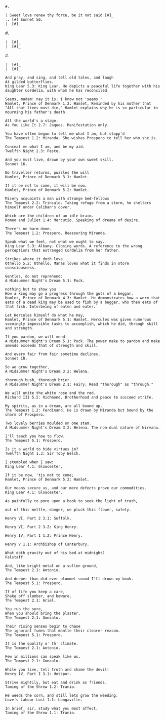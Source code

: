     #.

    | Sweet love renew thy force, be it not said [#]_
    .. [#] Sonnet 56.
    |  [#]_

#.

    |  [#]_
    |  [#]_

#.

    |  [#]_
    |  [#]_

    And pray, and sing, and tell old tales, and laugh
    At gilded butterflies.
    King Lear 5.3: King Lear. He depicts a peaceful life together with his daughter Cordelia, with whom he has reconciled.

    Seems, madam! nay it is; I know not 'seems.'
    Hamlet, Prince of Denmark 1.2: Hamlet. Reminded by his mother that "All that lives must die," Hamlet explains why he is so particular in mourning his father's death.

    All the world's a stage.
    As You Like It 2.7: Jaques. Manifestation only.

    You have often begun to tell me what I am, but stopp'd
    The Tempest 1.2: Miranda. She wishes Prospero to tell her who she is.

    Conceal me what I am, and be my aid.
    Twelfth Night 2.3: Feste.

    And you must live, drawn by your own sweet skill.
    Sonnet 16.

    No traveller returns, puzzles the will
    Hamlet, Prince of Denmark 3.1: Hamlet.

    If it be not to come, it will be now.
    Hamlet, Prince of Denmark 5.2: Hamlet.

    Misery acquaints a man with strange bed-fellows
    The Tempest 2.2: Trinculo. Taking refuge from a storm, he shelters himself under Caliban's cover.

    Which are the children of an idle brain.
    Romeo and Juliet 1.4: Mercutio. Speaking of dreams of desire.

    There's no harm done.
    The Tempest 1.2: Prospero. Reassuring Miranda.

    Speak what we feel, not what we ought to say.
    King Lear 5.3: Albany. Closing words. A reference to the wrong perceptions that estranged Cordelia from her father.

    Strikes where it doth love.
    Othello 5.2: Othello. Manas loves what it finds in store consciousness.

    Gentles, do not reprehend:
    A Midsummer Night's Dream 5.1: Puck.

    nothing but to show you
    How a king may go a progress through the guts of a beggar.
    Hamlet, Prince of Denmark 4.3: Hamlet. He demonstrates how a worm that eats of a dead king may be used to fish by a beggar, who then eats of that fish. Interbeing of eaten and eater.

    Let Hercules himself do what he may,
    Hamlet, Prince of Denmark 5.1: Hamlet. Hercules was given numerous seemingly impossible tasks to accomplish, which he did, through skill and strength.

    If you pardon, we will mend.
    A Midsummer Night's Dream 5.1: Puck. The power make to pardon and make amends exceeds that of strength and skill.

    And every fair from fair sometime declines,
    Sonnet 18.

    So we grow together,
    A Midsummer Night's Dream 3.2: Helena.

    thorough bush, thorough brier.
    A Midsummer Night's Dream 2.1: Fairy. Read "thorough" as "through."

    We will unite the white rose and the red.
    Richard III 5.5: Richmond. Brotherhood and peace to succeed strife.

    My spirits, as in a dream, are all bound up.
    The Tempest 1.2: Ferdinand. He is drawn by Miranda but bound by the charm of Prospero.

    Two lovely berries moulded on one stem.
    A Midsummer Night's Dream 3.2: Helena. The non-dual nature of Nirvana.

    I'll teach you how to flow.
    The Tempest 5.1: Prospero.

    Is it a world to hide virtues in?
    Twelfth Night 1.3: Sir Toby Belch.

    I stumbled when I saw:
    King Lear 4.1: Gloucester.

    If it be now, 'tis not to come;
    Hamlet, Prince of Denmark 5.2: Hamlet.

    Our means secure us, and our mere defects prove our commodities.
    King Lear 4.1: Gloucester.

    As painfully to pore upon a book to seek the light of truth,

    out of this nettle, danger, we pluck this flower, safety.

    Henry VI, Part 2 3.1: Suffolk.

    Henry VI, Part 2 3.2: King Henry.

    Henry IV, Part 1 1.2: Prince Henry.

    Henry V 1.1: Archbishop of Canterbury.

    What doth gravity out of his bed at midnight?
    Falstaff

    And, like bright metal on a sullen ground,
    The Tempest 2.1: Antonio.

    And deeper than did ever plummet sound I'll drown my book.
    The Tempest 5.1: Prospero.

    If of life you keep a care,
    Shake off slumber, and beware.
    The Tempest 2.1: Ariel.

    You rub the sore,
    When you should bring the plaster.
    The Tempest 2.1: Gonzalo.

    Their rising senses begin to chase
    The ignorant fumes that mantle their clearer reason.
    The Tempest 5.1: Prospero.

    It is the quality o' th' climate.
    The Tempest 2.1: Antonio.

    Few in millions can speak like us.
    The Tempest 2.1: Gonzalo.

    While you live, tell truth and shame the devil!
    Henry IV, Part I 3.1: Hotspur.

    Strive mightily, but eat and drink as friends.
    Taming of the Shrew 1.2: Tranio.

    He weeds the corn, and still lets grow the weeding.
    Love's Labour Lost 1.1: Longaville.

    In brief, sir, study what you most affect.
    Taming of the Shrew 1.1: Tranio.

